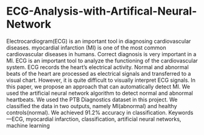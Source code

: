 # ECG-Analysis-with-Artifical-Neural-Network

Electrocardiogram(ECG) is an important tool in diagnosing cardiovascular diseases. myocardial infarction (MI) is one of the most common cardiovascular diseases in humans. Correct diagnosis is very important in a MI. ECG is an important tool to analyze the functioning of the cardiovascular system. ECG records the heart’s electrical activity. Normal and abnormal beats of the heart are processed as electrical signals and transferred to a visual chart. However, it is quite difficult to visually interpret ECG signals. In this paper, we propose an approach that can automatically detect MI. We used the artificial neural network algorithm to detect normal and abnormal heartbeats. We used the PTB Diagnostics dataset in this project. We classified the data in two outputs, namely MI(abnormal) and healthy controls(normal). We achieved 91.2% accuracy in classification. 
Keywords—ECG, myocardial infarction, classification, artificial neural networks, machine learning
